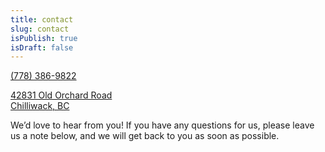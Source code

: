 ```yaml
---
title: contact
slug: contact
isPublish: true
isDraft: false
---
```


<p>
<a href="tel:+1-778-386-9822">
  <i class="fas fa-phone-alt"></i>
  (778) 386-9822
</a>
</p>

<p>
<a href="https://goo.gl/maps/s19UbpHd9cpuCYDe9">
  <i class="fas fa-map-marker-alt"></i>
  42831 Old Orchard Road<br />
  Chilliwack, BC
</a>
</p>

<p class="max-w-3xl mx-auto">
We’d love to hear from you! If you have any questions for us, please
leave us a note below, and we will get back to you as soon as possible.
</p>
